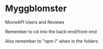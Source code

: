 # Myggblomster
MovieAPI Users and Reviews

Remember to cd into the back-end/front-end

Also remember to "npm i" when in the folders
